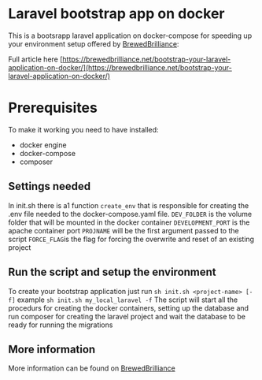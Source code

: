 # Laravel bootstrap app on docker

This is a bootsrapp laravel application on docker-compose for speeding up your environment setup offered by  [BrewedBrilliance](https://brewedbrilliance.net):

Full article here [https://brewedbrilliance.net/bootstrap-your-laravel-application-on-docker/](https://brewedbrilliance.net/bootstrap-your-laravel-application-on-docker/)

# Prerequisites

To make it working you need to have installed:
- docker engine
- docker-compose
- composer

## Settings needed

In init.sh there is a1 function `create_env` that is responsible for creating the .env file needed to the docker-compose.yaml file. 
`DEV_FOLDER` is the volume folder that will be mounted in the docker container 
`DEVELOPMENT_PORT` is the apache container port
`PROJNAME` will be the first argument passed to the script
`FORCE_FLAG`is the flag for forcing the overwrite and reset of an existing project
 
## Run the script and setup the environment

To create your bootstrap application just run
`sh init.sh <project-name> [-f]` 
example
`sh init.sh my_local_laravel -f`
The script will start all the procedurs for creating the docker containers, setting up the database and run composer for creating the laravel project and wait the database to be ready for running the migrations

## More information
More information can be found on [BrewedBrilliance](https://brewedbrilliance.net)
